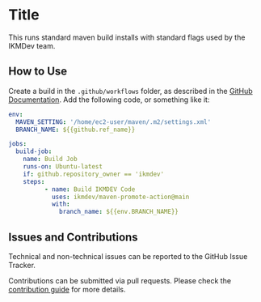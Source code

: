 # Title

This runs standard maven build installs with standard flags used by the IKMDev team.

## How to Use

Create a build in the `.github/workflows` folder, as described in the 
[GitHub Documentation](https://docs.github.com/en/actions/writing-workflows/quickstart).  Add the following code, 
or something like it:

```yaml
env:
  MAVEN_SETTING: '/home/ec2-user/maven/.m2/settings.xml'
  BRANCH_NAME: ${{github.ref_name}}

jobs:
  build-job:
    name: Build Job
    runs-on: Ubuntu-latest
    if: github.repository_owner == 'ikmdev'
    steps:
          - name: Build IKMDEV Code
            uses: ikmdev/maven-promote-action@main
            with:
              branch_name: ${{env.BRANCH_NAME}}
```

## Issues and Contributions

Technical and non-technical issues can be reported to the GitHub Issue Tracker.

Contributions can be submitted via pull requests. Please check the [contribution guide](doc/how-to-contribute.md) for more details.
